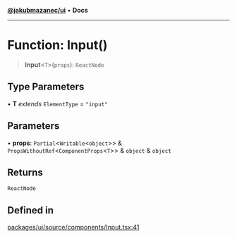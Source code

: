 [**@jakubmazanec/ui**](../README.md) • **Docs**

---

# Function: Input()

> **Input**\<`T`\>(`props`): `ReactNode`

## Type Parameters

• **T** _extends_ `ElementType` = `"input"`

## Parameters

• **props**: `Partial`\<`Writable`\<`object`\>\> & `PropsWithoutRef`\<`ComponentProps`\<`T`\>\> &
`object` & `object`

## Returns

`ReactNode`

## Defined in

[packages/ui/source/components/Input.tsx:41](https://github.com/jakubmazanec/tools/blob/eb8c22844f0a0aa0874efeab93afc2bd96c269e6/packages/ui/source/components/Input.tsx#L41)
